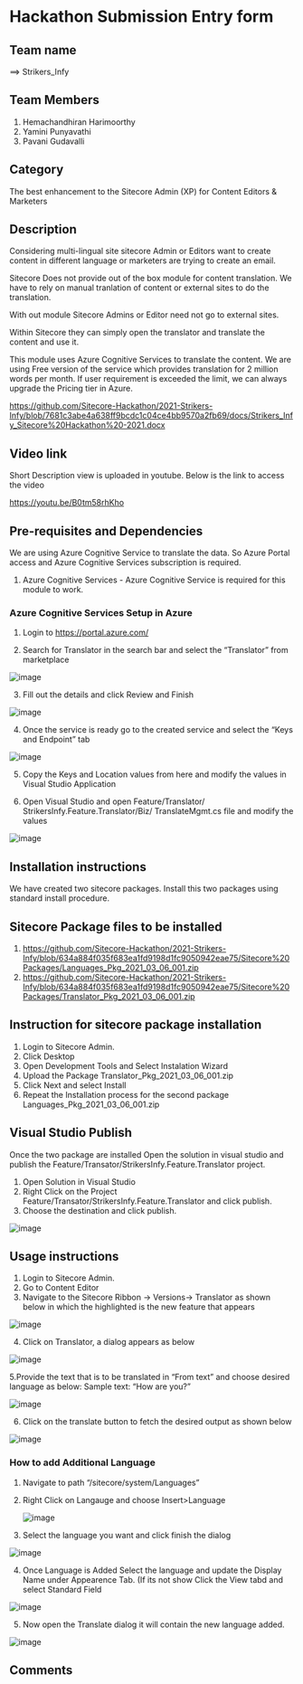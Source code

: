 # Hackathon Submission Entry form

## Team name
⟹ Strikers_Infy

## Team Members
1. Hemachandhiran Harimoorthy
2. Yamini Punyavathi
3. Pavani Gudavalli

## Category
The best enhancement to the Sitecore Admin (XP) for Content Editors & Marketers

## Description

Considering multi-lingual site sitecore Admin or Editors want to create content in different language or marketers are trying to create an email. 

Sitecore Does not provide out of the box module for content translation. We have to rely on manual tranlation of content or external sites to do the translation.

With out module Sitecore Admins or Editor need not go to external sites. 

Within Sitecore they can simply open the translator and translate the content and use it.

This module uses Azure Cognitive Services to translate the content. We are using Free version of the service which provides translation for 2 million words per month. 
If user requirement is exceeded the limit, we can always upgrade the Pricing tier in Azure.

https://github.com/Sitecore-Hackathon/2021-Strikers-Infy/blob/7681c3abe4a638ff9bcdc1c04ce4bb9570a2fb69/docs/Strikers_Infy_Sitecore%20Hackathon%20-2021.docx

## Video link
Short Description view is uploaded in youtube. Below is the link to access the video

https://youtu.be/B0tm58rhKho

## Pre-requisites and Dependencies

We are using Azure Cognitive Service to translate the data. So Azure Portal access and Azure Cognitive Services subscription is required. 

1. Azure Cognitive Services - Azure Cognitive Service is required for this module to work.

### Azure Cognitive Services Setup in Azure
1. Login to https://portal.azure.com/

2. Search for Translator in the search bar and select the “Translator” from marketplace

![image](https://user-images.githubusercontent.com/7092837/110209884-e53b1680-7eb4-11eb-9955-bf368962f6fe.png)

3. Fill out the details and click Review and Finish

![image](https://user-images.githubusercontent.com/7092837/110209901-f84de680-7eb4-11eb-910c-8ca32a9e842f.png)

4. Once the service is ready go to the created service and select the “Keys and Endpoint” tab

![image](https://user-images.githubusercontent.com/7092837/110209910-07cd2f80-7eb5-11eb-845d-c4702a25bac8.png)

5. Copy the Keys and Location values from here and modify the values in Visual Studio Application

6. Open Visual Studio and open Feature/Translator/ StrikersInfy.Feature.Translator/Biz/ TranslateMgmt.cs file and modify the values

![image](https://user-images.githubusercontent.com/7092837/110209919-203d4a00-7eb5-11eb-967e-246e79833611.png)


## Installation instructions

We have created two sitecore packages. Install this two packages using standard install procedure.

## Sitecore Package files to be installed 
1. https://github.com/Sitecore-Hackathon/2021-Strikers-Infy/blob/634a884f035f683ea1fd9198d1fc9050942eae75/Sitecore%20Packages/Languages_Pkg_2021_03_06_001.zip
2. https://github.com/Sitecore-Hackathon/2021-Strikers-Infy/blob/634a884f035f683ea1fd9198d1fc9050942eae75/Sitecore%20Packages/Translator_Pkg_2021_03_06_001.zip

## Instruction for sitecore package installation

1. Login to Sitecore Admin.
2. Click Desktop
3. Open Development Tools and Select Instalation Wizard
4. Upload the Package Translator_Pkg_2021_03_06_001.zip
5. Click Next and select Install
6. Repeat the Installation process for the second package Languages_Pkg_2021_03_06_001.zip

## Visual Studio Publish

Once the two package are installed Open the solution in visual studio and publish the Feature/Transator/StrikersInfy.Feature.Translator project.
1. Open Solution in Visual Studio 
2. Right Click on the Project Feature/Transator/StrikersInfy.Feature.Translator and click publish.
3. Choose the destination and click publish.

![image](https://user-images.githubusercontent.com/7092837/110210537-19fc9d00-7eb8-11eb-9272-4d0868d5af8b.png)


## Usage instructions
1. Login to Sitecore Admin.
2. Go to Content Editor
3. Navigate to the Sitecore Ribbon -> Versions-> Translator as shown below in which the highlighted is the new feature that appears

![image](https://user-images.githubusercontent.com/7092837/110210019-a194dc80-7eb5-11eb-81b1-0ab784cf0fb8.png)


4. Click on Translator, a dialog appears as below

![image](https://user-images.githubusercontent.com/7092837/110210032-b7a29d00-7eb5-11eb-8f68-eb4492bb8595.png)

5.Provide the text that is to be translated in “From text” and choose desired language as below: 
  Sample text: “How are you?”
  
  ![image](https://user-images.githubusercontent.com/7092837/110210048-d2751180-7eb5-11eb-81b3-eb65aa99af04.png)

6. Click on the translate button to fetch the desired output as shown below

  ![image](https://user-images.githubusercontent.com/7092837/110210061-ea4c9580-7eb5-11eb-9885-fe90521badca.png) 
  

### How to add Additional Language
1. Navigate to path “/sitecore/system/Languages”

2. Right Click on Langauge and choose Insert>Language

   ![image](https://user-images.githubusercontent.com/7092837/110210123-431c2e00-7eb6-11eb-9cf6-dd295a96a279.png)

3. Select the language you want and click finish the dialog

![image](https://user-images.githubusercontent.com/7092837/110210157-63e48380-7eb6-11eb-97aa-8f9a94ee2e04.png)

4. Once Language is Added Select the language and update the Display Name under Appearence Tab. (If its not show Click the View tabd and select Standard Field

![image](https://user-images.githubusercontent.com/7092837/110210215-9a220300-7eb6-11eb-9bfe-6212d9f53158.png)

5. Now open the Translate dialog it will contain the new language added.

![image](https://user-images.githubusercontent.com/7092837/110210265-d6edfa00-7eb6-11eb-83a1-1d6433b08bbc.png)

## Comments
